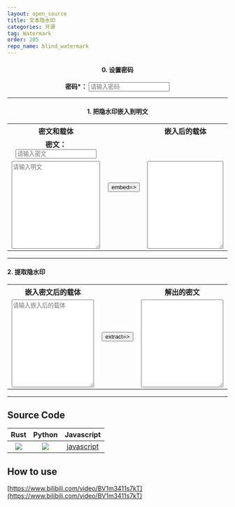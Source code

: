 ```yaml
---
layout: open_source
title: 文本隐水印
categories: 开源
tag: Watermark
order: 205
repo_name: blind_watermark
---
```


<style>
    textarea {
        width: 98%;
        height: 200px;
    }
    .middle {
        text-align: center;
    }
    th,td{
        text-align: center;
    }
</style>



<h4 class="middle">0. 设置密码</h4>
<div class="middle">
    <strong>密码*：</strong>
    <input id="password" type="text" name="" value="" placeholder="请输入密码">
</div>

<hr>

<h4 class="middle">1. 把隐水印嵌入到明文</h4>

<table width="100%">
  <tr>
    <th>密文和载体</th>
    <th rowspan="3" width="4%"> <button type="button" id="embedBtn">embed=&gt;</button></th>
    <th>嵌入后的载体</th>
  </tr>
  <tr>
    <td>
      <strong>密文：</strong>
      <input id="wm" type="text" name="" value="" placeholder="请输入密文">
    </td>
    <td></td>
  </tr>
    <tr>
        <td width="45%">
            <textarea id="baseText" placeholder="请输入明文"></textarea>
        </td>
        <td width="45%">
            <textarea id="newText" readonly ></textarea>
        </td>
    </tr>
</table>



<hr>

<h4 class="top">2. 提取隐水印</h4>

<table>
  <tr>
    <th>嵌入密文后的载体</th>
    <th rowspan="2" width="4%"><button type="button" id="extractBtn">extract=&gt;</button></th>
    <th>解出的密文</th>
  </tr>
    <tr>
        <td>
            <textarea id="text_embed2" placeholder="请输入嵌入后的载体"></textarea>
        </td>
        <td>
            <textarea id="wm_extract" readonly></textarea>
        </td>
    </tr>
</table>

<hr>




<script type="module">
    import init, { Watermarker } from "/a/app/hidden_watermark/pkg/wasm_text_watermark.js";

    async function run() {
        await init();

        let watermarker = null; // Watermarker 实例

        // 获取 DOM 元素
        const passwordInput = document.getElementById("password");
        const embedBtn = document.getElementById("embedBtn");
        const extractBtn = document.getElementById("extractBtn");

        // 初始化 Watermarker 实例
        function createWatermarker(password) {
            try {
                return new Watermarker(password);
            } catch (e) {
                console.error("初始化 Watermarker 失败:", e);
                alert("密码无效，请重新输入！");
                return null;
            }
        }

        passwordInput.addEventListener("change", () => {
            const password = passwordInput.value;
            if (password) {
                watermarker = createWatermarker(password);
            } else {
                alert("密码不能为空！");
            }
        });

        embedBtn.addEventListener("click", () => {
            if (!watermarker) {
                alert("请先设置密码！");
                return;
            }

            const wm = document.getElementById("wm").value;
            const baseText = document.getElementById("baseText").value;

            if (!wm) {
                alert("请输入需要隐藏的密文！");
                return;
            }

            if (!baseText) {
                alert("请输入作为掩护的明文！");
                return;
            }

            try {
                const textWithWm = watermarker.embed(baseText, wm);
                document.getElementById("newText").value = textWithWm;
            } catch (e) {
                console.error(e);
                alert("嵌入水印时出错！");
            }
        });

        extractBtn.addEventListener("click", () => {
            if (!watermarker) {
                alert("请先设置密码！");
                return;
            }

            const textWithWm = document.getElementById("text_embed2").value;

            if (!textWithWm) {
                alert("请输入嵌入水印后的明文！");
                return;
            }

            try {
                const extractedWm = watermarker.extract(textWithWm);
                document.getElementById("wm_extract").value = extractedWm;
            } catch (e) {
                console.error(e);
                alert("提取水印时出错！");
            }
        });
    }

    run();
</script>


## Source Code

|Rust|Python|Javascript|
|--|--|--|
|[![](https://www.guofei.site/public/icon/hidden_watermark.svg)](https://github.com/guofei9987/hidden_watermark)|[![](https://www.guofei.site/public/icon/text_blind_watermark.svg)](https://github.com/guofei9987/text_blind_watermark) | [javascript](https://www.guofei.site/pictures_for_blog/app/text_watermark/v1.html)


## How to use

[https://www.bilibili.com/video/BV1m3411s7kT](https://www.bilibili.com/video/BV1m3411s7kT)